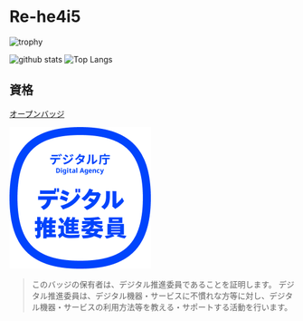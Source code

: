 # Re-he4i5

<p align="left"> 
  <img alt="trophy" height="100px" src="https://github-profile-trophy.vercel.app/?username=Re-he4i5&margin-w=30&margin-h=30&theme=onedark" />
</p>

<p align="left"> 
  <img alt="github stats" height="150px" src="https://github-readme-stats.vercel.app/api?username=Re-he4i5&theme=onedark" />
  <img alt="Top Langs" height="150px" src="https://github-readme-stats.vercel.app/api/top-langs/?username=Re-he4i5&layout=compact&theme=onedark" />
</p>



## 資格

[オープンバッジ](https://www.openbadge-global.com/ns/portal/openbadge/public/assertions/user/MTZtQWQwUG00Wm5JWWhMbnBTM0Rpdz09)

![digital_assistant](/file/digital_assistant.png)

> このバッジの保有者は、デジタル推進委員であることを証明します。 デジタル推進委員は、デジタル機器・サービスに不慣れな方等に対し、デジタル機器・サービスの利用方法等を教える・サポートする活動を行います。

